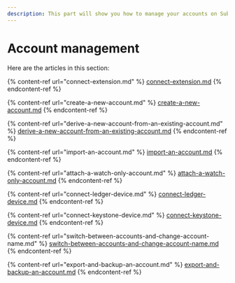 ```yaml
---
description: This part will show you how to manage your accounts on SubWallet.
---
```


# Account management

Here are the articles in this section:

{% content-ref url="connect-extension.md" %}
[connect-extension.md](connect-extension.md)
{% endcontent-ref %}

{% content-ref url="create-a-new-account.md" %}
[create-a-new-account.md](create-a-new-account.md)
{% endcontent-ref %}

{% content-ref url="derive-a-new-account-from-an-existing-account.md" %}
[derive-a-new-account-from-an-existing-account.md](derive-a-new-account-from-an-existing-account.md)
{% endcontent-ref %}

{% content-ref url="import-an-account.md" %}
[import-an-account.md](import-an-account.md)
{% endcontent-ref %}

{% content-ref url="attach-a-watch-only-account.md" %}
[attach-a-watch-only-account.md](attach-a-watch-only-account.md)
{% endcontent-ref %}

{% content-ref url="connect-ledger-device.md" %}
[connect-ledger-device.md](connect-ledger-device.md)
{% endcontent-ref %}

{% content-ref url="connect-keystone-device.md" %}
[connect-keystone-device.md](connect-keystone-device.md)
{% endcontent-ref %}

{% content-ref url="switch-between-accounts-and-change-account-name.md" %}
[switch-between-accounts-and-change-account-name.md](switch-between-accounts-and-change-account-name.md)
{% endcontent-ref %}

{% content-ref url="export-and-backup-an-account.md" %}
[export-and-backup-an-account.md](export-and-backup-an-account.md)
{% endcontent-ref %}
